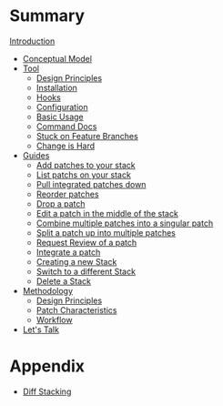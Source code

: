 # Summary

[Introduction](./introduction.md)

- [Conceptual Model](./conceptual-model.md)
- [Tool](./tool.md)
	- [Design Principles](./tool/design-principles.md)
	- [Installation](./tool/installation.md)
	- [Hooks](./tool/hooks.md)
	- [Configuration](./tool/configuration.md)
	- [Basic Usage](./tool/basic-usage.md)
	- [Command Docs](./tool/command-docs.md)
	- [Stuck on Feature Branches](./tool/stuck-on-feature-branches.md)
	- [Change is Hard](./tool/change-is-hard.md)
- [Guides](./guides.md)
	- [Add patches to your stack](./guides/add-patches-to-your-stack.md)
	- [List patchs on your stack](./guides/list-patches-on-your-stack.md)
	- [Pull integrated patches down](./guides/pull-integrated-patches-down.md)
	- [Reorder patches](./guides/reorder-patches.md)
	- [Drop a patch]()
	- [Edit a patch in the middle of the stack]()
	- [Combine multiple patches into a singular patch]()
	- [Split a patch up into multiple patches]()
	- [Request Review of a patch]()
	- [Integrate a patch]()
	- [Creating a new Stack]()
	- [Switch to a different Stack]()
	- [Delete a Stack]()
- [Methodology]()
	- [Design Principles]()
	- [Patch Characteristics]()
	- [Workflow]()
- [Let's Talk](./lets-talk.md)

# Appendix

- [Diff Stacking](./diff-stacking.md)
